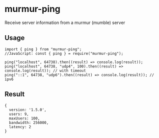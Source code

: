 # murmur-ping
Receive server information from a murmur (mumble) server


## Usage
```TS
import { ping } from "murmur-ping";
//JavaScript: const { ping } = require("murmur-ping");

ping("localhost", 64738).then((result) => console.log(result));
ping("localhost", 64738, "udp4", 100).then((result) => console.log(result)); // with timeout
ping("::1", 64738, "udp6").then((result) => console.log(result)); // ipv6
```

## Result

```JS
{
  version: '1.5.0',
  users: 9,
  maxUsers: 100,
  bandwidth: 256000,
  latency: 2
}
```
